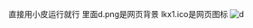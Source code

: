 直接用小皮运行就行
里面d.png是网页背景
lkx1.ico是网页图标
![d](https://github.com/user-attachments/assets/3db11f49-1ba7-4fd5-83f7-07d95b88deed)
